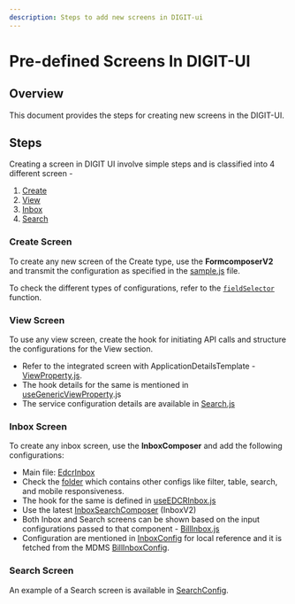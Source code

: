 ```yaml
---
description: Steps to add new screens in DIGIT-ui
---
```


# Pre-defined Screens In DIGIT-UI

## Overview

This document provides the steps for creating new screens in the DIGIT-UI.

## Steps

Creating a screen in DIGIT UI involve simple steps and is classified into 4 different screen -

1. [Create](./#create-screen)
2. [View](./#view-screen)
3. [Inbox](./#inbox-screen)
4. [Search](./#search-screen)

### **Create Screen**

To create any new screen of the Create type, use the **FormcomposerV2** and transmit the configuration as specified in the [sample.js](https://github.com/jagankumar-egov/DIGIT-OSS/blob/Ui-Dev-Certification/frontend/micro-ui/web/micro-ui-internals/packages/modules/br/src/pages/employee/Sample.js) file.&#x20;

To check the different types of configurations, refer to the [`fieldSelector`](https://github.com/egovernments/DIGIT-OSS/blob/92018d43fb0cdf8929f4a66dc61857af8cdc5140/frontend/micro-ui/web/micro-ui-internals/packages/react-components/src/hoc/FormComposerV2.js#L128) function.

### View Screen

To use any view screen, create the hook for initiating API calls and structure the configurations for the View section.&#x20;

* Refer to the integrated screen with ApplicationDetailsTemplate - [ViewProperty.js](https://github.com/egovernments/DIGIT-OSS/blob/master/frontend/micro-ui/web/micro-ui-internals/packages/modules/commonPt/src/pages/pageComponents/ViewProperty.js).
* The hook details for the same is mentioned in [useGenericViewProperty](https://github.com/egovernments/DIGIT-OSS/blob/master/frontend/micro-ui/web/micro-ui-internals/packages/libraries/src/hooks/pt/useGenericViewProperty.js).js
* The service configuration details are available in [Search.js](https://github.com/egovernments/DIGIT-OSS/blob/master/frontend/micro-ui/web/micro-ui-internals/packages/libraries/src/services/molecules/PT/Search.js)

### Inbox Screen

To create any inbox screen, use the **InboxComposer** and add the following configurations:&#x20;

* Main file: [EdcrInbox](https://github.com/egovernments/DIGIT-OSS/blob/master/frontend/micro-ui/web/micro-ui-internals/packages/modules/obps/src/pages/citizen/EdcrInbox/index.js)
* Check the [folder](https://github.com/egovernments/DIGIT-OSS/tree/master/frontend/micro-ui/web/micro-ui-internals/packages/modules/obps/src/pages/citizen/EdcrInbox) which contains other configs like filter, table, search, and mobile responsiveness.
* The hook for the same is defined in [useEDCRInbox.js](https://github.com/egovernments/DIGIT-OSS/blob/master/frontend/micro-ui/web/micro-ui-internals/packages/libraries/src/hooks/obps/useEDCRInbox.js)
* Use the latest [InboxSearchComposer](inbox-search-screen.md) (InboxV2)
* Both Inbox and Search screens can be shown based on the input configurations passed to that component - [BillInbox.js](https://github.com/egovernments/DIGIT-Works/blob/master/frontend/micro-ui/web/micro-ui-internals/packages/modules/Expenditure/src/pages/employee/Bills/BillInbox.js)
* Configuration are mentioned in [InboxConfig](https://github.com/egovernments/DIGIT-Works/blob/master/frontend/micro-ui/web/micro-ui-internals/packages/modules/Expenditure/src/configs/InboxBillConfig.js) for local reference and it is fetched from the MDMS [BillInboxConfig](https://github.com/egovernments/works-mdms-data/blob/DEV/data/pg/commonMuktaUiConfig/InboxBillConfig.json).

### Search Screen

An example of a Search screen is available in [SearchConfig](https://github.com/egovernments/works-mdms-data/blob/DEV/data/pg/commonMuktaUiConfig/SearchBillWMSConfig.json).
